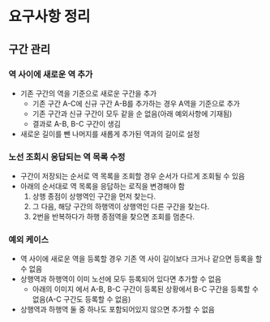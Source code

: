# 요구사항 정리
## 구간 관리
### 역 사이에 새로운 역 추가
* 기존 구간의 역을 기준으로 새로운 구간을 추가
  * 기존 구간 A-C에 신규 구간 A-B를 추가하는 경우 A역을 기준으로 추가
  * 기존 구간과 신규 구간이 모두 같을 순 없음(아래 예외사항에 기재됨)
  * 결과로 A-B, B-C 구간이 생김
* 새로운 길이를 뺀 나머지를 새롭게 추가된 역과의 길이로 설정

### 노선 조회시 응답되는 역 목록 수정
* 구간이 저장되는 순서로 역 목록을 조회할 경우 순서가 다르게 조회될 수 있음
* 아래의 순서대로 역 목록을 응답하는 로직을 변경해야 함
  1. 상행 종점이 상행역인 구간을 먼저 찾는다.
  2. 그 다음, 해당 구간의 하행역이 상행역인 다른 구간을 찾는다.
  3. 2번을 반복하다가 하행 종점역을 찾으면 조회를 멈춘다.

### 예외 케이스
* 역 사이에 새로운 역을 등록할 경우 기존 역 사이 길이보다 크거나 같으면 등록을 할 수 없음
* 상행역과 하행역이 이미 노선에 모두 등록되어 있다면 추가할 수 없음
  * 아래의 이미지 에서 A-B, B-C 구간이 등록된 상황에서 B-C 구간을 등록할 수 없음(A-C 구간도 등록할 수 없음)
* 상행역과 하행역 둘 중 하나도 포함되어있지 않으면 추가할 수 없음